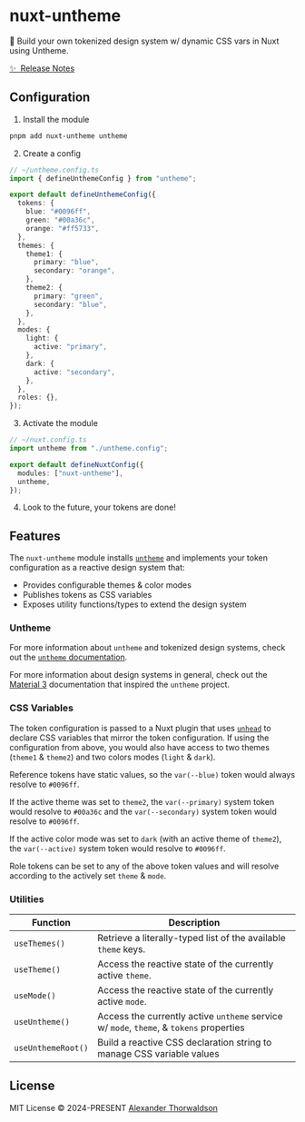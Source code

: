 # nuxt-untheme

🔮 Build your own tokenized design system w/ dynamic CSS vars in Nuxt using Untheme.

[✨ &nbsp;Release Notes](/CHANGELOG.md)

## Configuration

1. Install the module

```bash
pnpm add nuxt-untheme untheme
```

2. Create a config

```ts
// ~/untheme.config.ts
import { defineUnthemeConfig } from "untheme";

export default defineUnthemeConfig({
  tokens: {
    blue: "#0096ff",
    green: "#00a36c",
    orange: "#ff5733",
  },
  themes: {
    theme1: {
      primary: "blue",
      secondary: "orange",
    },
    theme2: {
      primary: "green",
      secondary: "blue",
    },
  },
  modes: {
    light: {
      active: "primary",
    },
    dark: {
      active: "secondary",
    },
  },
  roles: {},
});
```

3. Activate the module

```ts
// ~/nuxt.config.ts
import untheme from "./untheme.config";

export default defineNuxtConfig({
  modules: ["nuxt-untheme"],
  untheme,
});
```

4. Look to the future, your tokens are done!

## Features

The `nuxt-untheme` module installs [`untheme`](https://github.com/zoobzio/untheme) and implements your token configuration as a reactive design system that:

- Provides configurable themes & color modes
- Publishes tokens as CSS variables
- Exposes utility functions/types to extend the design system

### Untheme

For more information about `untheme` and tokenized design systems, check out the [`untheme` documentation](https://github.com/zoobzio/untheme).

For more information about design systems in general, check out the [Material 3](https://m3.material.io/foundations/design-tokens/overview) documentation that inspired the `untheme` project.

### CSS Variables

The token configuration is passed to a Nuxt plugin that uses [`unhead`](https://unhead.unjs.io/) to declare CSS variables that mirror the token configuration. If using the configuration from above, you would also have access to two themes (`theme1` & `theme2`) and two colors modes (`light` & `dark`).

Reference tokens have static values, so the `var(--blue)` token would always resolve to `#0096ff`.

If the active theme was set to `theme2`, the `var(--primary)` system token would resolve to `#00a36c` and the `var(--secondary)` system token would resolve to `#0096ff`.

If the active color mode was set to `dark` (with an active theme of `theme2`), the `var(--active)` system token would resolve to `#0096ff`.

Role tokens can be set to any of the above token values and will resolve according to the actively set `theme` & `mode`.

### Utilities

| Function           | Description                                                                             |
| ------------------ | --------------------------------------------------------------------------------------- |
| `useThemes()`      | Retrieve a literally-typed list of the available `theme` keys.                          |
| `useTheme()`       | Access the reactive state of the currently active `theme`.                              |
| `useMode()`        | Access the reactive state of the currently active `mode`.                               |
| `useUntheme()`     | Access the currently active `untheme` service w/ `mode`, `theme`, & `tokens` properties |
| `useUnthemeRoot()` | Build a reactive CSS declaration string to manage CSS variable values                   |

## License

MIT License &copy; 2024-PRESENT [Alexander Thorwaldson](https://github.com/zoobzio)
